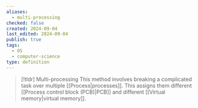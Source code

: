 ```yaml
---
aliases:
  - multi-processing
checked: false
created: 2024-09-04
last_edited: 2024-09-04
publish: true
tags:
  - OS
  - computer-science
type: definition
---
```

>[!tldr] Multi-processing
> This method involves breaking a complicated task over multiple [[Process|processes]]. This assigns them different [[Process control block (PCB)|PCB]] and different [[Virtual memory|virtual memory]].

